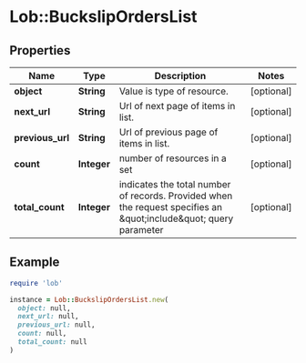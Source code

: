 # Lob::BuckslipOrdersList

## Properties

| Name | Type | Description | Notes |
| ---- | ---- | ----------- | ----- |
| **object** | **String** | Value is type of resource. | [optional] |
| **next_url** | **String** | Url of next page of items in list. | [optional] |
| **previous_url** | **String** | Url of previous page of items in list. | [optional] |
| **count** | **Integer** | number of resources in a set | [optional] |
| **total_count** | **Integer** | indicates the total number of records. Provided when the request specifies an \&quot;include\&quot; query parameter | [optional] |

## Example

```ruby
require 'lob'

instance = Lob::BuckslipOrdersList.new(
  object: null,
  next_url: null,
  previous_url: null,
  count: null,
  total_count: null
)
```

